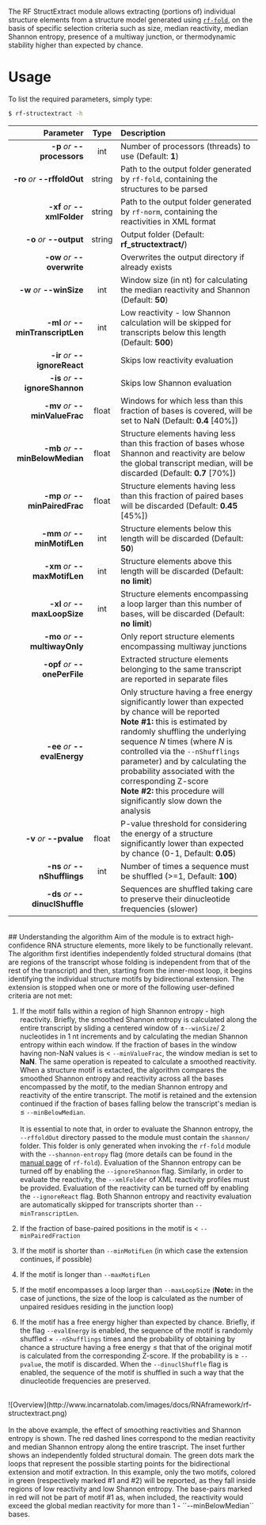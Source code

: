 The RF StructExtract module allows extracting (portions of) individual structure elements from a structure model generated using [``rf-fold``](https://rnaframework-docs.readthedocs.io/en/latest/rf-fold/), on the basis of specific selection criteria such as size, median reactivity, median Shannon entropy, presence of a multiway junction, or thermodynamic stability higher than expected by chance.

# Usage
To list the required parameters, simply type:

```bash
$ rf-structextract -h
```

Parameter         | Type | Description
----------------: | :--: |:------------
__-p__ *or* __--processors__ | int | Number of processors (threads) to use (Default: __1__)
__-ro__ *or* __--rffoldOut__ | string | Path to the output folder generated by ``rf-fold``, containing the structures to be parsed
__-xf__ *or* __--xmlFolder__ | string | Path to the output folder generated by ``rf-norm``, containing the reactivities in XML format
__-o__ *or* __--output__ | string | Output folder (Default: __rf_structextract/__)
__-ow__ *or* __--overwrite__ | | Overwrites the output directory if already exists
__-w__ *or* __--winSize__ | int | Window size (in nt) for calculating the median reactivity and Shannon (Default: __50__)
__-ml__ *or* __--minTranscriptLen__ | int | Low reactivity - low Shannon calculation will be skipped for transcripts below this length (Default: __500__)
__-ir__ *or* __--ignoreReact__ | | Skips low reactivity evaluation
__-is__ *or* __--ignoreShannon__ | | Skips low Shannon evaluation
__-mv__ *or* __--minValueFrac__ | float | Windows for which less than this fraction of bases is covered, will be set to NaN (Default: __0.4__ [40%])
__-mb__ *or* __--minBelowMedian__ | float | Structure elements having less than this fraction of bases whose Shannon and reactivity are below the global transcript median, will be discarded (Default: __0.7__ [70%])
__-mp__ *or* __--minPairedFrac__ | float | Structure elements having less than this fraction of paired bases will be discarded (Default: __0.45__ [45%])
__-mm__ *or* __--minMotifLen__ | int | Structure elements below this length will be discarded (Default: __50__)
__-xm__ *or* __--maxMotifLen__ | int | Structure elements above this length will be discarded (Default: __no limit__)
__-xl__ *or* __--maxLoopSize__ | int | Structure elements encompassing a loop larger than this number of bases, will be discarded (Default: __no limit__)
__-mo__ *or* __--multiwayOnly__ | | Only report structure elements encompassing multiway junctions
__-opf__ *or* __--onePerFile__ | | Extracted structure elements belonging to the same transcript are reported in separate files
__-ee__ *or* __--evalEnergy__ | | Only structure having a free energy significantly lower than expected by chance will be reported<br/>__Note #1:__ this is estimated by randomly shuffling the underlying sequence *N* times (where *N* is controlled via the ``--nShufflings`` parameter) and by calculating the probability associated with the corresponding Z-score<br/>__Note #2:__ this procedure will significantly slow down the analysis
__-v__ *or* __--pvalue__ | float | P-value threshold for considering the energy of a structure significantly lower than expected by chance (0-1, Default: __0.05__)
__-ns__ *or* __--nShufflings__  | int | Number of times a sequence must be shuffled (>=1, Default: __100__)
__-ds__ *or* __--dinuclShuffle__ | | Sequences are shuffled taking care to preserve their dinucleotide frequencies (slower)

<br/>
## Understanding the algorithm
Aim of the module is to extract high-confidence RNA structure elements, more likely to be functionally relevant. The algorithm first identifies independently folded structural domains (that are regions of the transcript whose folding is independent from that of the rest of the transcript) and then, starting from the inner-most loop, it begins identifying the individual structure motifs by bidirectional extension. The extension is stopped when one or more of the following user-defined criteria are not met:

1. If the motif falls within a region of high Shannon entropy - high reactivity. Briefly, the smoothed Shannon entropy is calculated along the entire transcript by sliding a centered window of &plusmn;``--winSize``/ 2 nucleotides in 1 nt increments and by calculating the median Shannon entropy within each window. If the fraction of bases in the window having non-NaN values is &lt; ``--minValueFrac``, the window median is set to __NaN__. The same operation is repeated to calculate a smoothed reactivity. When a structure motif is extacted, the algorithm compares the smoothed Shannon entropy and reactivity across all the bases encompassed by the motif, to the median Shannon entropy and reactivity of the entire transcript. The motif is retained and the extension continued if the fraction of bases falling below the transcript's median is &le; ``--minBelowMedian``.<br/><br/>It is essential to note that, in order to evaluate the Shannon entropy, the ``--rffoldOut`` directory passed to the module must contain the ``shannon/`` folder. This folder is only generated when invoking the ``rf-fold`` module with the ``--shannon-entropy`` flag (more details can be found in the [manual page](https://rnaframework-docs.readthedocs.io/en/latest/rf-fold/) of ``rf-fold``). Evaluation of the Shannon entropy can be turned off by enabling the ``--ignoreShannon`` flag. Similarly, in order to evaluate the reactivity, the ``--xmlFolder`` of XML reactivity profiles must be provided. Evaluation of the reactivity can be turned off by enabling the ``--ignoreReact`` flag. Both Shannon entropy and reactivity evaluation are automatically skipped for transcripts shorter than ``--minTranscriptLen``.

2. If the fraction of base-paired positions in the motif is &lt; ``--minPairedFraction``
3. If the motif is shorter than ``--minMotifLen`` (in which case the extension continues, if possible)
4. If the motif is longer than ``--maxMotifLen``
5. If the motif encompasses a loop larger than ``--maxLoopSize`` (__Note:__ in the case of junctions, the size of the loop is calculated as the number of unpaired residues residing in the junction loop)
6. If the motif has a free energy higher than expected by chance. Briefly, if the flag ``--evalEnergy`` is enabled, the sequence of the motif is randomly shuffled &times; ``--nShufflings`` times and the probability of obtaining by chance a structure having a free energy &le; that that of the original motif is calculated from the corresponding Z-score. If the probability is &ge; ``--pvalue``, the motif is discarded. When the ``--dinuclShuffle`` flag is enabled, the sequence of the motif is shuffled in such a way that the dinucleotide frequencies are preserved.

<br/>
![Overview](http://www.incarnatolab.com/images/docs/RNAframework/rf-structextract.png)
<br/>
<br/>
In the above example, the effect of smoothing reactivities and Shannon entropy is shown. The red dashed lines correspond to the median reactivity and median Shannon entropy along the entire trascript. The inset further shows an independently folded structural domain. The green dots mark the loops that represent the possible starting points for the bidirectional extension and motif extraction. In this example, only the two motifs, colored in green (respectively marked #1 and #2) will be reported, as they fall inside regions of low reactivity and low Shannon entropy. The base-pairs marked in red will not be part of motif #1 as, when included, the reactivity would exceed the global median reactivity for more than 1 - ``--minBelowMedian`` bases.